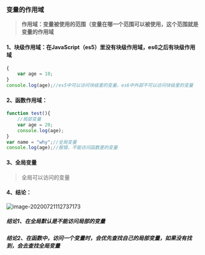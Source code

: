 ### 变量的作用域

> **作用域：变量被使用的范围（变量在哪一个范围可以被使用，这个范围就是变量的作用域**

#### 1、块级作用域：在JavaScript（es5）里没有块级作用域，es6之后有块级作用域

```javascript
{
    var age = 18;
}
console.log(age);//es5中可以访问块级里的变量，es6中外部不可以访问块级里的变量
```

#### 2、函数作用域：

```JavaScript
function test(){
    //局部变量
    var age = 20;
    console.log(age);
}
var name = "why";//全局变量
console.log(age);//报错，不能访问函数里的变量
```

#### 3、全局变量

> 全局可以访问的变量

#### 4、结论：

![image-20200721112737173](C:\Users\l\AppData\Roaming\Typora\typora-user-images\image-20200721112737173.png)

##### 结论1、在全局默认是不能访问局部的变量

##### 结论2、在函数中，访问一个变量时，会优先查找自己的局部变量，如果没有找到，会去查找全局变量
